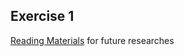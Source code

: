 **Exercise 1**
--
[Reading Materials](https://pdos.csail.mit.edu/6.828/2018/reference.html) for future researches
